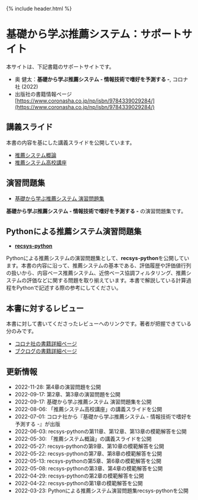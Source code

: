 {% include header.html %}

# 基礎から学ぶ推薦システム：サポートサイト

本サイトは、下記書籍のサポートサイトです。
- 奥 健太：**基礎から学ぶ推薦システム - 情報技術で嗜好を予測する -**, コロナ社 (2022)
- 出版社の書籍情報ページ [https://www.coronasha.co.jp/np/isbn/9784339029284/](https://www.coronasha.co.jp/np/isbn/9784339029284/)

## 講義スライド

本書の内容を基にした講義スライドを公開しています。
- [推薦システム概論](lectures/intro.md)
- [推薦システム高校講座](lectures/high-school.md)

## 演習問題集
- [基礎から学ぶ推薦システム 演習問題集](ex/README.md)

**基礎から学ぶ推薦システム - 情報技術で嗜好を予測する -** の演習問題集です。

## Pythonによる推薦システム演習問題集
- [**recsys-python**](https://recsyslab.github.io/recsys-python/)

Pythonによる推薦システムの演習問題集として、**recsys-python**を公開しています。本書の内容に沿って、推薦システムの基本である、評価履歴や評価値行列の扱いから、内容ベース推薦システム、近傍ベース協調フィルタリング、推薦システムの評価などに関する問題を取り揃えています。本書で解説している計算過程をPythonで記述する際の参考にしてください。

## 本書に対するレビュー
本書に対して書いてくださったレビューへのリンクです。著者が把握できている分のみです。
- [コロナ社の書籍詳細ページ](https://www.coronasha.co.jp/np/isbn/9784339029284/)
- [ブクログの書籍詳細ページ](https://booklog.jp/item/1/4339029289)

## 更新情報
- 2022-11-28: 第4章の演習問題を公開
- 2022-09-17: 第2章、第3章の演習問題を公開
- 2022-09-17: 基礎から学ぶ推薦システム 演習問題集を公開
- 2022-08-06: 「推薦システム高校講座」の講義スライドを公開
- 2022-07-01: コロナ社から『基礎から学ぶ推薦システム - 情報技術で嗜好を予測する -』が出版
- 2022-06-03: recsys-pythonの第11章、第12章、第13章の模範解答を公開
- 2022-05-30: 「推薦システム概論」の講義スライドを公開
- 2022-05-27: recsys-pythonの第9章、第10章の模範解答を公開
- 2022-05-22: recsys-pythonの第7章、第8章の模範解答を公開
- 2022-05-13: recsys-pythonの第5章、第6章の模範解答を公開
- 2022-05-08: recsys-pythonの第3章、第4章の模範解答を公開
- 2022-04-29: recsys-pythonの第2章の模範解答を公開
- 2022-04-22: recsys-pythonの第1章の模範解答を公開
- 2022-03-23: Pythonによる推薦システム演習問題集recsys-pythonを公開
